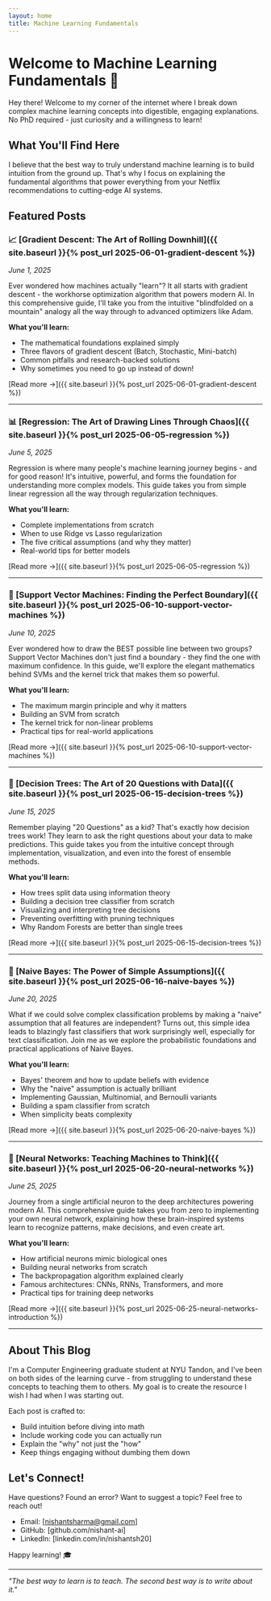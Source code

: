 ```yaml
---
layout: home
title: Machine Learning Fundamentals
---
```


# Welcome to Machine Learning Fundamentals 🚀

Hey there! Welcome to my corner of the internet where I break down complex machine learning concepts into digestible, engaging explanations. No PhD required - just curiosity and a willingness to learn!

## What You'll Find Here

I believe that the best way to truly understand machine learning is to build intuition from the ground up. That's why I focus on explaining the fundamental algorithms that power everything from your Netflix recommendations to cutting-edge AI systems.

## Featured Posts

### 📈 [Gradient Descent: The Art of Rolling Downhill]({{ site.baseurl }}{% post_url 2025-06-01-gradient-descent %})
*June 1, 2025*

Ever wondered how machines actually "learn"? It all starts with gradient descent - the workhorse optimization algorithm that powers modern AI. In this comprehensive guide, I'll take you from the intuitive "blindfolded on a mountain" analogy all the way through to advanced optimizers like Adam. 

**What you'll learn:**
- The mathematical foundations explained simply
- Three flavors of gradient descent (Batch, Stochastic, Mini-batch)
- Common pitfalls and research-backed solutions
- Why sometimes you need to go up instead of down!

[Read more →]({{ site.baseurl }}{% post_url 2025-06-01-gradient-descent %})

---

### 📊 [Regression: The Art of Drawing Lines Through Chaos]({{ site.baseurl }}{% post_url 2025-06-05-regression %})
*June 5, 2025*

Regression is where many people's machine learning journey begins - and for good reason! It's intuitive, powerful, and forms the foundation for understanding more complex models. This guide takes you from simple linear regression all the way through regularization techniques.

**What you'll learn:**
- Complete implementations from scratch
- When to use Ridge vs Lasso regularization
- The five critical assumptions (and why they matter)
- Real-world tips for better models

[Read more →]({{ site.baseurl }}{% post_url 2025-06-05-regression %})

---

### 🎯 [Support Vector Machines: Finding the Perfect Boundary]({{ site.baseurl }}{% post_url 2025-06-10-support-vector-machines %})
*June 10, 2025*

Ever wondered how to draw the BEST possible line between two groups? Support Vector Machines don't just find a boundary - they find the one with maximum confidence. In this guide, we'll explore the elegant mathematics behind SVMs and the kernel trick that makes them so powerful.

**What you'll learn:**
- The maximum margin principle and why it matters
- Building an SVM from scratch
- The kernel trick for non-linear problems
- Practical tips for real-world applications

[Read more →]({{ site.baseurl }}{% post_url 2025-06-10-support-vector-machines %})

---

### 🌳 [Decision Trees: The Art of 20 Questions with Data]({{ site.baseurl }}{% post_url 2025-06-15-decision-trees %})
*June 15, 2025*

Remember playing "20 Questions" as a kid? That's exactly how decision trees work! They learn to ask the right questions about your data to make predictions. This guide takes you from the intuitive concept through implementation, visualization, and even into the forest of ensemble methods.

**What you'll learn:**
- How trees split data using information theory
- Building a decision tree classifier from scratch
- Visualizing and interpreting tree decisions
- Preventing overfitting with pruning techniques
- Why Random Forests are better than single trees

[Read more →]({{ site.baseurl }}{% post_url 2025-06-15-decision-trees %})

---

### 🎲 [Naive Bayes: The Power of Simple Assumptions]({{ site.baseurl }}{% post_url 2025-06-16-naive-bayes %})
*June 20, 2025*

What if we could solve complex classification problems by making a "naive" assumption that all features are independent? Turns out, this simple idea leads to blazingly fast classifiers that work surprisingly well, especially for text classification. Join me as we explore the probabilistic foundations and practical applications of Naive Bayes.

**What you'll learn:**
- Bayes' theorem and how to update beliefs with evidence
- Why the "naive" assumption is actually brilliant
- Implementing Gaussian, Multinomial, and Bernoulli variants
- Building a spam classifier from scratch
- When simplicity beats complexity

[Read more →]({{ site.baseurl }}{% post_url 2025-06-20-naive-bayes %})

---

### 🧠 [Neural Networks: Teaching Machines to Think]({{ site.baseurl }}{% post_url 2025-06-20-neural-networks %})
*June 25, 2025*

Journey from a single artificial neuron to the deep architectures powering modern AI. This comprehensive guide takes you from zero to implementing your own neural network, explaining how these brain-inspired systems learn to recognize patterns, make decisions, and even create art.

**What you'll learn:**
- How artificial neurons mimic biological ones
- Building neural networks from scratch
- The backpropagation algorithm explained clearly
- Famous architectures: CNNs, RNNs, Transformers, and more
- Practical tips for training deep networks

[Read more →]({{ site.baseurl }}{% post_url 2025-06-25-neural-networks-introduction %})

---

## About This Blog

I'm a Computer Engineering graduate student at NYU Tandon, and I've been on both sides of the learning curve - from struggling to understand these concepts to teaching them to others. My goal is to create the resource I wish I had when I was starting out.

Each post is crafted to:
- Build intuition before diving into math
- Include working code you can actually run
- Explain the "why" not just the "how"
- Keep things engaging without dumbing them down

## Let's Connect!

Have questions? Found an error? Want to suggest a topic? Feel free to reach out!

- Email: [nishantsharma@gmail.com]
- GitHub: [github.com/nishant-ai]
- LinkedIn: [linkedin.com/in/nishantsh20]

Happy learning! 🎓

---

*"The best way to learn is to teach. The second best way is to write about it."*